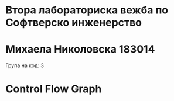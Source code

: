 # Втора лабораториска вежба по Софтверско инженерство
# Михаела Николовска 183014
 Група на код: 3
# Control Flow Graph

